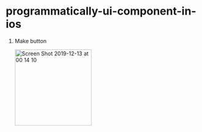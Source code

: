 # programmatically-ui-component-in-ios
1. Make button

    <img width="200" alt="Screen Shot 2019-12-13 at 00 14 10" src="https://user-images.githubusercontent.com/49669018/70734900-aebd2d00-1d3f-11ea-8b0f-ce7a5dce600e.png">
